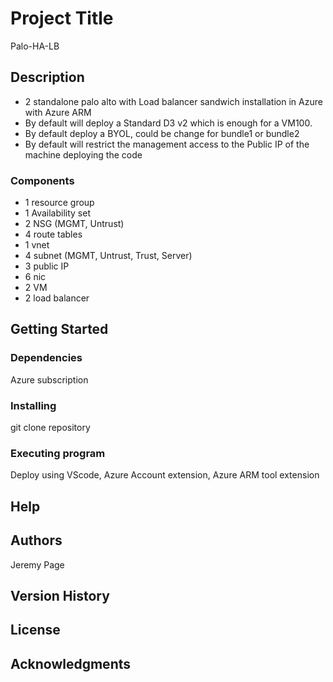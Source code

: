 # Project Title

Palo-HA-LB

## Description

- 2 standalone palo alto with Load balancer sandwich installation in Azure with Azure ARM
- By default will deploy a Standard D3 v2 which is enough for a VM100.
- By default deploy a BYOL, could be change for bundle1 or bundle2
- By default will restrict the management access to the Public IP of the machine deploying the code

### Components
- 1 resource group
- 1 Availability set
- 2 NSG (MGMT, Untrust)
- 4 route tables
- 1 vnet
- 4 subnet (MGMT, Untrust, Trust, Server)
- 3 public IP
- 6 nic
- 2 VM
- 2 load balancer

## Getting Started

### Dependencies

Azure subscription

### Installing

git clone repository

### Executing program

Deploy using VScode, Azure Account extension, Azure ARM tool extension

## Help


## Authors

Jeremy Page

## Version History

## License

## Acknowledgments
